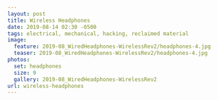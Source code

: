 ```yaml
---
layout: post
title: Wireless Headphones
date: 2019-08-14 02:30 -0500
tags: electrical, mechanical, hacking, reclaimed material
image:
  feature: 2019-08_WiredHeadphones-WirelessRev2/headphones-4.jpg
  teaser: 2019-08_WiredHeadphones-WirelessRev2/headphones-4.jpg
photos:
  set: headphones
  size: 9
  gallery: 2019-08_WiredHeadphones-WirelessRev2
url: wireless-headphones
---
```

